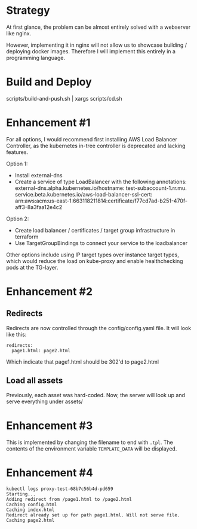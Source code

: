 # Strategy

At first glance, the problem can be almost entirely solved with a webserver like nginx.

However, implementing it in nginx will not allow us to showcase building / deploying docker images. Therefore I will implement this entirely in a programming language.

# Build and Deploy

scripts/build-and-push.sh | xargs scripts/cd.sh

# Enhancement #1
For all options, I would recommend first installing AWS Load Balancer Controller, as the kubernetes in-tree controller is deprecated and lacking features.

Option 1:
- Install external-dns
- Create a service of type LoadBalancer with the following annotations:
    external-dns.alpha.kubernetes.io/hostname: test-subaccount-1.rr.mu.
    service.beta.kubernetes.io/aws-load-balancer-ssl-cert: arn:aws:acm:us-east-1:663118211814:certificate/f77cd7ad-b251-470f-aff3-8a3faa12e4c2

Option 2:
- Create load balancer / certificates / target group infrastructure in terraform
- Use TargetGroupBindings to connect your service to the loadbalancer

Other options include using IP target types over instance target types, which would reduce the load on kube-proxy and enable healthchecking pods at the TG-layer.

# Enhancement #2

## Redirects
Redirects are now controlled through the config/config.yaml file.
It will look like this:
```
redirects:
  page1.html: page2.html
```
Which indicate that page1.html should be 302'd to page2.html

## Load all assets
Previously, each asset was hard-coded. Now, the server will look up and serve everything under  assets/

# Enhancement #3

This is implemented by changing the filename to end with `.tpl`. The contents of the environment variable `TEMPLATE_DATA` will be displayed.

# Enhancement #4
```
kubectl logs proxy-test-68b7c56b4d-pd659
Starting...
Adding redirect from /page1.html to /page2.html
Caching config.html
Caching index.html
Redirect already set up for path page1.html. Will not serve file.
Caching page2.html
```